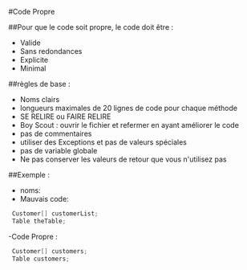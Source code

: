 #Code Propre

##Pour que le code soit propre, le code doit être :

- Valide
- Sans redondances
- Explicite
- Minimal

##règles de base :

- Noms clairs
- longueurs maximales de 20 lignes de code pour chaque méthode
- SE RELIRE ou FAIRE RELIRE
- Boy Scout : ouvrir le fichier et refermer en ayant améliorer le code
- pas de commentaires
- utiliser des Exceptions et pas de valeurs spéciales
- pas de variable globale
- Ne pas conserver les valeurs de retour que vous n'utilisez pas

##Exemple :
- noms:
- Mauvais code:
```Java
 Customer[] customerList;
 Table theTable;
 ```
-Code Propre :
```Java
 Customer[] customers;
 Table customers;
 ```
